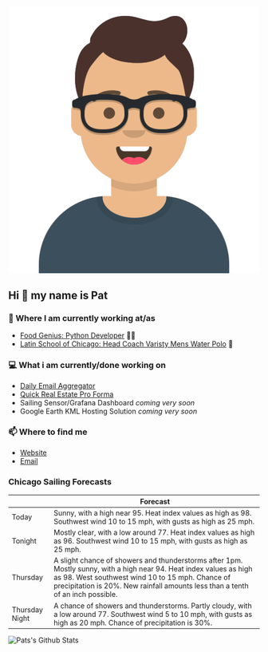 [![Social banner for p-j-falconer](https://raw.githubusercontent.com/P-J-FALCONER/P-J-FALCONER/master/assets/avataaars.svg)](https://patfalconer.com/)
## Hi :wave: my name is Pat

### 💼 Where I am currently working at/as
- [Food Genius: Python Developer](https://getfoodgenius.com/) 🍔🐍
- [Latin School of Chicago: Head Coach Varisty Mens Water Polo](https://www.latinschool.org/) 🤽


### 💻 What i am currently/done working on
 - [Daily Email Aggregator](https://github.com/P-J-FALCONER/dott_daily_mail)
 - [Quick Real Estate Pro Forma](https://github.com/P-J-FALCONER/henry)
 - Sailing Sensor/Grafana Dashboard *coming very soon*
 - Google Earth KML Hosting Solution *coming very soon*

### 📫 Where to find me
 - [Website](https://patfalconer.com/)
 - [Email](mailto:patrick.j.falconer@gmail.com)


### Chicago Sailing Forecasts
|   | Forecast  |
|---|---|
| Today | Sunny, with a high near 95. Heat index values as high as 98. Southwest wind 10 to 15 mph, with gusts as high as 25 mph. |
| Tonight | Mostly clear, with a low around 77. Heat index values as high as 96. Southwest wind 10 to 15 mph, with gusts as high as 25 mph. |
| Thursday | A slight chance of showers and thunderstorms after 1pm. Mostly sunny, with a high near 94. Heat index values as high as 98. West southwest wind 10 to 15 mph. Chance of precipitation is 20%. New rainfall amounts less than a tenth of an inch possible. |
| Thursday Night | A chance of showers and thunderstorms. Partly cloudy, with a low around 77. Southwest wind 5 to 10 mph, with gusts as high as 20 mph. Chance of precipitation is 30%. |

![Pats's Github Stats](https://github-readme-stats.vercel.app/api?username=p-j-falconer&show_icons=true&theme=radical)
